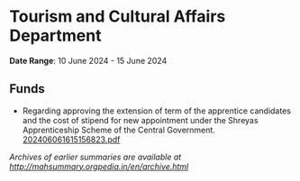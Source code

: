 # Tourism and Cultural Affairs Department

**Date Range**: 10 June 2024 - 15 June 2024


## Funds
- Regarding approving the extension of term of the apprentice candidates and the cost of stipend for new appointment under the Shreyas Apprenticeship Scheme of the Central Government.\
  [202406061615156823.pdf](https://gr.maharashtra.gov.in/Site/Upload/Government%20Resolutions/English/202406061615156823.pdf)


*Archives of earlier summaries are available at http://mahsummary.orgpedia.in/en/archive.html*